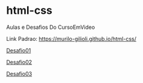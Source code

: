 # html-css
 Aulas e Desafios Do CursoEmVideo

Link Padrao: https://murilo-gilioli.github.io/html-css/

<a href="https://murilo-gilioli.github.io/html-css/Exercicios/Desafio01/index.html">Desafio01</a>

<a href="https://murilo-gilioli.github.io/html-css/Exercicios/Desafio02/index.html">Desafio02</a>

<a href="https://murilo-gilioli.github.io/html-css/Exercicios/Desafio03/index.html">Desafio03</a>
